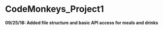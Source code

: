# CodeMonkeys_Project1

__09/25/18: Added file structure and basic API access for meals and drinks__


